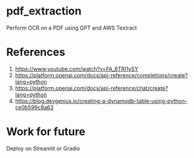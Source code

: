 # pdf_extraction
Perform OCR on a PDF using GPT and AWS Textract


# References
1. https://www.youtube.com/watch?v=FA_6TRI1ySY
2. https://platform.openai.com/docs/api-reference/completions/create?lang=python
3. https://platform.openai.com/docs/api-reference/chat/create?lang=python
4. https://blog.devgenius.io/creating-a-dynamodb-table-using-python-ce0b599c8a63

# Work for future

Deploy on Streamlit or Gradio

